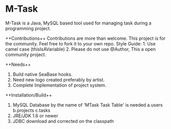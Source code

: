 # M-Task
M-Task is a Java, MySQL based tool used for managing task during a programming project. 

++Contributions++
Contributions are more than welcome. This project is for the community. Feel free to fork it to your own repo.
  Style Guide:
    1. Use camel case (thisIsAVariable)
    2. Please do not use @Author, This a open community project. 

++Needs++
  1. Build native SeaBase hooks.
  2. Need new logo created preferably by artist.
  3. Complete Implementation of project system. 

++Installation/Build++
  1. MySQL Database by the name of 'MTask Task Table' is needed 
    a.users
    b.projects
    c.tasks
  2. JRE/JDK 1.6 or newer
  3. JDBC download and corrected on the classpath
